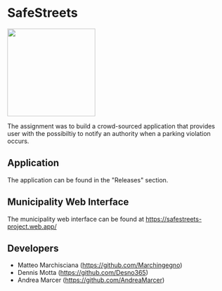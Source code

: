 # SafeStreets

<img src="https://raw.githubusercontent.com/Marchingegno/SafeStreets-ingsw2019/master/Implementation/SafeStreetsApp/app/src/main/res/drawable/ic_launcher.png" width=200 height=200></img>

The assignment was to build a crowd-sourced application that provides user with the possibiltiy to notify an authority when a parking violation occurs.

## Application
The application can be found in the "Releases" section.

## Municipality Web Interface
The municipality web interface can be found at https://safestreets-project.web.app/

## Developers
- Matteo Marchisciana (https://github.com/Marchingegno)
- Dennis Motta (https://github.com/Desno365)
- Andrea Marcer (https://github.com/AndreaMarcer)
